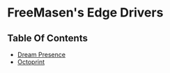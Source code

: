 # FreeMasen's Edge Drivers

## Table Of Contents

- [Dream Presence](./dream_presence)
- [Octoprint](./octoprint)

